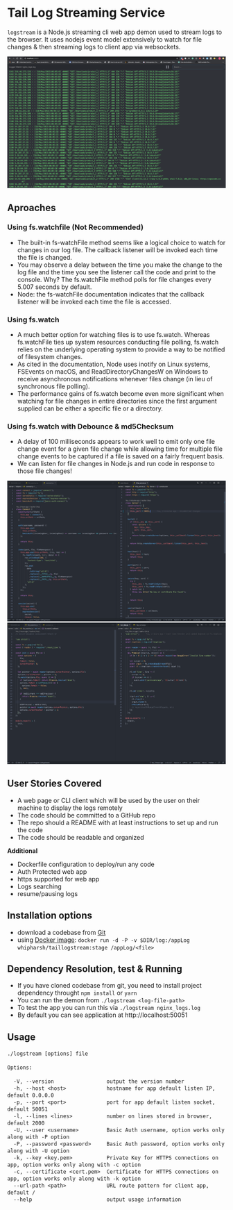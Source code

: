 # Tail Log Streaming Service

`logstream` is a Node.js streaming cli web app demon used to stream logs to the browser. It uses nodejs event model extensively to watch for file changes & then streaming logs to client app via websockets.

![Home](screens/screen1.png?raw=true)

## Aproaches

### Using fs.watchfile (Not Recommended)

- The built-in fs-watchFile method seems like a logical choice to watch for changes in our log file. The callback listener will be invoked each time the file is changed.
- You may observe a delay between the time you make the change to the log file and the time you see the listener call the code and print to the console. Why? The fs.watchFile method polls for file changes every 5.007 seconds by default.
- Node: the fs-watchFile documentation indicates that the callback listener will be invoked each time the file is accessed.

### Using fs.watch

- A much better option for watching files is to use fs.watch. Whereas fs.watchFile ties up system resources conducting file polling, fs.watch relies on the underlying operating system to provide a way to be notified of filesystem changes.
- As cited in the documentation, Node uses inotify on Linux systems, FSEvents on macOS, and ReadDirectoryChangesW on Windows to receive asynchronous notifications whenever files change (in lieu of synchronous file polling).
- The performance gains of fs.watch become even more significant when watching for file changes in entire directories since the first argument supplied can be either a specific file or a directory.

### Using fs.watch with Debounce & md5Checksum

- A delay of 100 milliseconds appears to work well to emit only one file change event for a given file change while allowing time for multiple file change events to be captured if a file is saved on a fairly frequent basis.
- We can listen for file changes in Node.js and run code in response to those file changes!

![Code1](screens/code1.png?raw=true)
![Code2](screens/code2.png?raw=true)

## User Stories Covered

- A web page or CLI client which will be used by the user on their machine to display the logs remotely
- The code should be committed to a GitHub repo
- The repo should a README with at least instructions to set up and run the code
- The code should be readable and organized

**Additional**

- Dockerfile configuration to deploy/run any code
- Auth Protected web app
- https supported for web app
- Logs searching
- resume/pausing logs

## Installation options

- download a codebase from [Git](https://github.com/harshitanand/logstream.git)
- using [Docker image](https://cloud.docker.com/repository/docker/whipharsh/taillogstream): `docker run -d -P -v $DIR/log:/appLog whipharsh/taillogstream:stage /appLog/<file>`

## Dependency Resolution, test & Running

- If you have cloned codebase from git, you need to install project dependency throught `npm install` or `yarn`
- You can run the demon from `./logstream <log-file-path>`
- To test the app you can run this via `./logstream nginx_logs.log`
- By default you can see application at http://localhost:50051

## Usage

    ./logstream [options] file

    Options:

      -V, --version                 output the version number
      -h, --host <host>             hostname for app default listen IP, default 0.0.0.0
      -p, --port <port>             port for app default listen socket, default 50051
      -l, --lines <lines>           number on lines stored in browser, default 2000
      -U, --user <username>         Basic Auth username, option works only along with -P option
      -P, --password <password>     Basic Auth password, option works only along with -U option
      -k, --key <key.pem>           Private Key for HTTPS connections on app, option works only along with -c option
      -c, --certificate <cert.pem>  Certificate for HTTPS connections on app, option works only along with -k option
      --url-path <path>             URL route pattern for client app, default /
      --help                        output usage information
